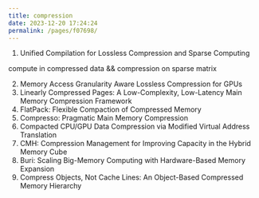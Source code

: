 ```yaml
---
title: compression
date: 2023-12-20 17:24:24
permalink: /pages/f07698/
---
```


1. Unified Compilation for Lossless Compression and Sparse Computing

compute in compressed data && compression on sparse matrix

2. Memory Access Granularity Aware Lossless Compression for GPUs
3. Linearly Compressed Pages: A Low-Complexity, Low-Latency Main Memory Compression Framework
4. FlatPack: Flexible Compaction of Compressed Memory
5. Compresso: Pragmatic Main Memory Compression
6. Compacted CPU/GPU Data Compression via Modified Virtual Address Translation
7. CMH: Compression Management for Improving Capacity in the Hybrid Memory Cube
8. Buri: Scaling Big-Memory Computing with Hardware-Based Memory Expansion
9. Compress Objects, Not Cache Lines: An Object-Based Compressed Memory Hierarchy
